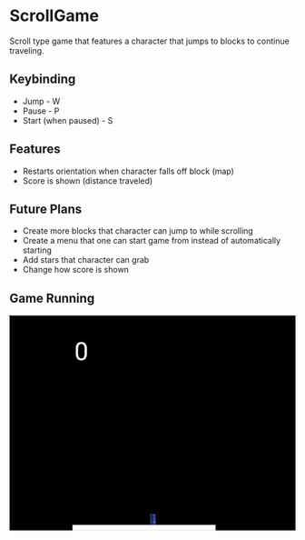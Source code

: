 # ScrollGame
Scroll type game that features a character that jumps to blocks to continue traveling.

## Keybinding

* Jump - W
* Pause - P
* Start (when paused) - S

## Features

* Restarts orientation when character falls off block (map)
* Score is shown (distance traveled)

## Future Plans

* Create more blocks that character can jump to while scrolling
* Create a menu that one can start game from instead of automatically starting
* Add stars that character can grab
* Change how score is shown


## Game Running
![Image of game running](res/markdown/screen.png)
